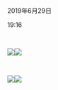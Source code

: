  

2019年6月29日

19:16

 

![](022_无标题页_000.png)![](022_无标题页_001.png)

 

![](022_无标题页_002.png)![](022_无标题页_003.png)
